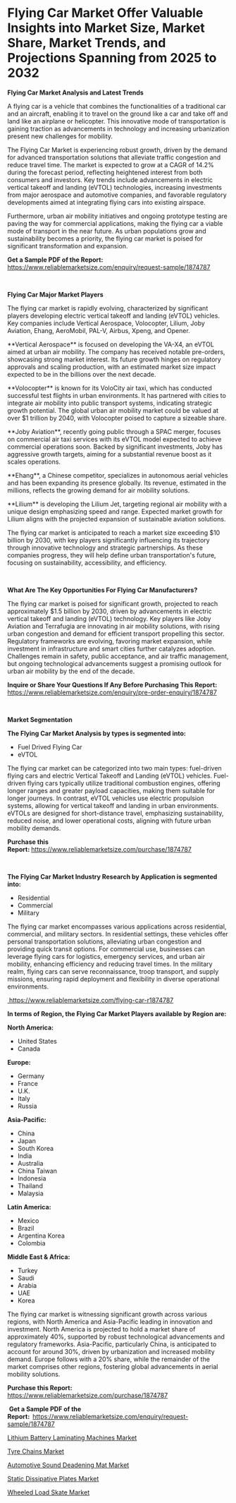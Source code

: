 <p><h1>Flying Car Market Offer Valuable Insights into Market Size, Market Share, Market Trends, and Projections Spanning from 2025 to 2032</h1></p><p><strong>Flying Car Market Analysis and Latest Trends</strong></p>
<p><p>A flying car is a vehicle that combines the functionalities of a traditional car and an aircraft, enabling it to travel on the ground like a car and take off and land like an airplane or helicopter. This innovative mode of transportation is gaining traction as advancements in technology and increasing urbanization present new challenges for mobility. </p><p>The Flying Car Market is experiencing robust growth, driven by the demand for advanced transportation solutions that alleviate traffic congestion and reduce travel time. The market is expected to grow at a CAGR of 14.2% during the forecast period, reflecting heightened interest from both consumers and investors. Key trends include advancements in electric vertical takeoff and landing (eVTOL) technologies, increasing investments from major aerospace and automotive companies, and favorable regulatory developments aimed at integrating flying cars into existing airspace. </p><p>Furthermore, urban air mobility initiatives and ongoing prototype testing are paving the way for commercial applications, making the flying car a viable mode of transport in the near future. As urban populations grow and sustainability becomes a priority, the flying car market is poised for significant transformation and expansion.</p></p>
<p><strong>Get a Sample PDF of the Report:&nbsp;</strong> <a href="https://www.reliablemarketsize.com/enquiry/request-sample/1874787?utm_campaign=2470&utm_medium=2&utm_source=Github&utm_content=ia&utm_term=30032025&utm_id=flying-car">https://www.reliablemarketsize.com/enquiry/request-sample/1874787</a></p>
<p>&nbsp;</p>
<p><strong>Flying Car Major Market Players</strong></p>
<p><p>The flying car market is rapidly evolving, characterized by significant players developing electric vertical takeoff and landing (eVTOL) vehicles. Key companies include Vertical Aerospace, Volocopter, Lilium, Joby Aviation, Ehang, AeroMobil, PAL-V, Airbus, Xpeng, and Opener.</p><p>**Vertical Aerospace** is focused on developing the VA-X4, an eVTOL aimed at urban air mobility. The company has received notable pre-orders, showcasing strong market interest. Its future growth hinges on regulatory approvals and scaling production, with an estimated market size impact expected to be in the billions over the next decade.</p><p>**Volocopter** is known for its VoloCity air taxi, which has conducted successful test flights in urban environments. It has partnered with cities to integrate air mobility into public transport systems, indicating strategic growth potential. The global urban air mobility market could be valued at over $1 trillion by 2040, with Volocopter poised to capture a sizeable share.</p><p>**Joby Aviation**, recently going public through a SPAC merger, focuses on commercial air taxi services with its eVTOL model expected to achieve commercial operations soon. Backed by significant investments, Joby has aggressive growth targets, aiming for a substantial revenue boost as it scales operations.</p><p>**Ehang**, a Chinese competitor, specializes in autonomous aerial vehicles and has been expanding its presence globally. Its revenue, estimated in the millions, reflects the growing demand for air mobility solutions.</p><p>**Lilium** is developing the Lilium Jet, targeting regional air mobility with a unique design emphasizing speed and range. Expected market growth for Lilium aligns with the projected expansion of sustainable aviation solutions.</p><p>The flying car market is anticipated to reach a market size exceeding $10 billion by 2030, with key players significantly influencing its trajectory through innovative technology and strategic partnerships. As these companies progress, they will help define urban transportation's future, focusing on sustainability, accessibility, and efficiency.</p></p>
<p>&nbsp;</p>
<p><strong>What Are The Key Opportunities For Flying Car Manufacturers?</strong></p>
<p><p>The flying car market is poised for significant growth, projected to reach approximately $1.5 billion by 2030, driven by advancements in electric vertical takeoff and landing (eVTOL) technology. Key players like Joby Aviation and Terrafugia are innovating in air mobility solutions, with rising urban congestion and demand for efficient transport propelling this sector. Regulatory frameworks are evolving, favoring market expansion, while investment in infrastructure and smart cities further catalyzes adoption. Challenges remain in safety, public acceptance, and air traffic management, but ongoing technological advancements suggest a promising outlook for urban air mobility by the end of the decade.</p></p>
<p><strong>Inquire or Share Your Questions If Any Before Purchasing This Report:</strong> <a href="https://www.reliablemarketsize.com/enquiry/pre-order-enquiry/1874787?utm_campaign=2470&utm_medium=2&utm_source=Github&utm_content=ia&utm_term=30032025&utm_id=flying-car">https://www.reliablemarketsize.com/enquiry/pre-order-enquiry/1874787</a></p>
<p>&nbsp;</p>
<p><strong>Market Segmentation</strong></p>
<p><strong>The Flying Car Market Analysis by types is segmented into:</strong></p>
<p><ul><li>Fuel Drived Flying Car</li><li>eVTOL</li></ul></p>
<p><p>The flying car market can be categorized into two main types: fuel-driven flying cars and electric Vertical Takeoff and Landing (eVTOL) vehicles. Fuel-driven flying cars typically utilize traditional combustion engines, offering longer ranges and greater payload capacities, making them suitable for longer journeys. In contrast, eVTOL vehicles use electric propulsion systems, allowing for vertical takeoff and landing in urban environments. eVTOLs are designed for short-distance travel, emphasizing sustainability, reduced noise, and lower operational costs, aligning with future urban mobility demands.</p></p>
<p><strong>Purchase this Report:&nbsp;</strong><a href="https://www.reliablemarketsize.com/purchase/1874787?utm_campaign=2470&utm_medium=2&utm_source=Github&utm_content=ia&utm_term=30032025&utm_id=flying-car">https://www.reliablemarketsize.com/purchase/1874787</a></p>
<p>&nbsp;</p>
<p><strong>The Flying Car Market Industry Research by Application is segmented into:</strong></p>
<p><ul><li>Residential</li><li>Commercial</li><li>Military</li></ul></p>
<p><p>The flying car market encompasses various applications across residential, commercial, and military sectors. In residential settings, these vehicles offer personal transportation solutions, alleviating urban congestion and providing quick transit options. For commercial use, businesses can leverage flying cars for logistics, emergency services, and urban air mobility, enhancing efficiency and reducing travel times. In the military realm, flying cars can serve reconnaissance, troop transport, and supply missions, ensuring rapid deployment and flexibility in diverse operational environments.</p></p>
<p><a href="https://www.reliablemarketsize.com/flying-car-r1874787?utm_campaign=2470&utm_medium=2&utm_source=Github&utm_content=ia&utm_term=30032025&utm_id=flying-car">&nbsp;https://www.reliablemarketsize.com/flying-car-r1874787</a></p>
<p><strong>In terms of Region, the Flying Car Market Players available by Region are:</strong></p>
<p>
    <p> <strong> North America: </strong>
        <ul>
            <li>United States</li>
            <li>Canada</li>
        </ul>
        </p> 
    <p> <strong> Europe: </strong>
        <ul>
            <li>Germany</li>
            <li>France</li>
            <li>U.K.</li>
            <li>Italy</li>
            <li>Russia</li>
        </ul>
        </p> 
    <p> <strong> Asia-Pacific: </strong>
        <ul>
            <li>China</li>
            <li>Japan</li>
            <li>South Korea</li>
            <li>India</li>
            <li>Australia</li>
            <li>China Taiwan</li>
            <li>Indonesia</li>
            <li>Thailand</li>
            <li>Malaysia</li>
        </ul>
        </p> 
    <p> <strong> Latin America: </strong>
        <ul>
            <li>Mexico</li>
            <li>Brazil</li>
            <li>Argentina Korea</li>
            <li>Colombia</li>
        </ul>
        </p> 
    <p> <strong> Middle East & Africa: </strong>
        <ul>
            <li>Turkey</li>
            <li>Saudi</li>
            <li>Arabia</li>
            <li>UAE</li>
            <li>Korea</li>
        </ul>
    </p>
    </p>
<p><p>The flying car market is witnessing significant growth across various regions, with North America and Asia-Pacific leading in innovation and investment. North America is projected to hold a market share of approximately 40%, supported by robust technological advancements and regulatory frameworks. Asia-Pacific, particularly China, is anticipated to account for around 30%, driven by urbanization and increased mobility demand. Europe follows with a 20% share, while the remainder of the market comprises other regions, fostering global advancements in aerial mobility solutions.</p></p>
<p><strong>Purchase this Report: </strong><a href="https://www.reliablemarketsize.com/purchase/1874787?utm_campaign=2470&utm_medium=2&utm_source=Github&utm_content=ia&utm_term=30032025&utm_id=flying-car">https://www.reliablemarketsize.com/purchase/1874787</a></p>
<p>&nbsp;<strong>Get a Sample PDF of the Report:&nbsp;&nbsp;</strong><a href="https://www.reliablemarketsize.com/enquiry/request-sample/1874787?utm_campaign=2470&utm_medium=2&utm_source=Github&utm_content=ia&utm_term=30032025&utm_id=flying-car">https://www.reliablemarketsize.com/enquiry/request-sample/1874787</a></p>
<p><strong></strong></p>
<p><p><a href="https://www.linkedin.com/pulse/lithium-battery-laminating-machines-market-analysis-product-yjjxe?utm_campaign=2470&utm_medium=2&utm_source=Github&utm_content=ia&utm_term=30032025&utm_id=flying-car">Lithium Battery Laminating Machines Market</a></p><p><a href="https://github.com/ChiragRP21/Market-Research-Report-List-7/blob/main/tyre-chains-market.md?utm_campaign=2470&utm_medium=2&utm_source=Github&utm_content=ia&utm_term=30032025&utm_id=flying-car">Tyre Chains Market</a></p><p><a href="https://github.com/zahrigayda1h/Market-Research-Report-List-1/blob/main/automotive-sound-deadening-mat-market.md?utm_campaign=2470&utm_medium=2&utm_source=Github&utm_content=ia&utm_term=30032025&utm_id=flying-car">Automotive Sound Deadening Mat Market</a></p><p><a href="https://www.linkedin.com/pulse/evaluating-static-dissipative-plates-market-size-growth-potential-ilpte?utm_campaign=2470&utm_medium=2&utm_source=Github&utm_content=ia&utm_term=30032025&utm_id=flying-car">Static Dissipative Plates Market</a></p><p><a href="https://www.linkedin.com/pulse/wheeled-load-skate-market-consolidation-impact-structure-vftce?utm_campaign=2470&utm_medium=2&utm_source=Github&utm_content=ia&utm_term=30032025&utm_id=flying-car">Wheeled Load Skate Market</a></p></p>